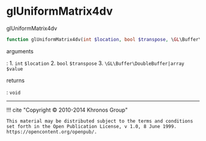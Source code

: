 # glUniformMatrix4dv
glUniformMatrix4dv

```php
function glUniformMatrix4dv(int $location, bool $transpose, \GL\Buffer\DoubleBuffer|array $value) : void
```

arguments

:    1. `int` `$location` 
    2. `bool` `$transpose` 
    3. `\GL\Buffer\DoubleBuffer|array` `$value` 

returns

:    `void` 

---
     

!!! cite "Copyright © 2010-2014 Khronos Group"

    This material may be distributed subject to the terms and conditions set forth in the Open Publication License, v 1.0, 8 June 1999. https://opencontent.org/openpub/.